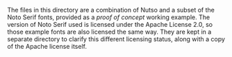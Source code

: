 The files in this directory are a combination of Nutso and a subset of the Noto Serif fonts, provided as a _proof of concept_ working example.
The version of Noto Serif used is licensed under the Apache License 2.0, so those example fonts are also licensed the same way. 
They are kept in a separate directory to clarify this different licensing status, along with a copy of the Apache license itself.
